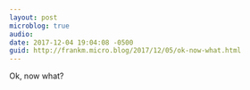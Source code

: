 ```yaml
---
layout: post
microblog: true
audio: 
date: 2017-12-04 19:04:08 -0500
guid: http://frankm.micro.blog/2017/12/05/ok-now-what.html
---
```

Ok, now what? 
